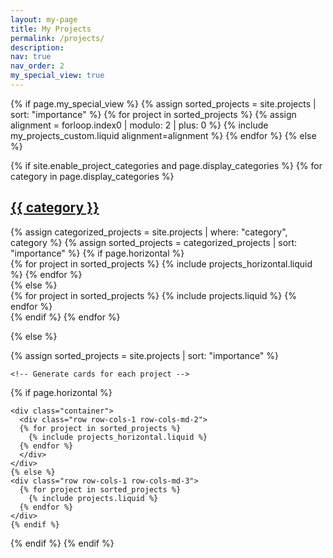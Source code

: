 ```yaml
---
layout: my-page
title: My Projects
permalink: /projects/
description: 
nav: true
nav_order: 2
my_special_view: true
---
```


<!-- This page contains a showcase of some selected projects that I undertook throughout the years. -->
<div class="projects">
  {% if page.my_special_view %}
    {% assign sorted_projects = site.projects | sort: "importance" %}
    {% for project in sorted_projects %}
      {% assign alignment = forloop.index0 | modulo: 2 | plus: 0 %}
      {% include my_projects_custom.liquid alignment=alignment %}
    {% endfor %}
  {% else %}

  <!-- pages/projects.md -->
  {% if site.enable_project_categories and page.display_categories %}
    <!-- Display categorized projects -->
    {% for category in page.display_categories %}
    <a id="{{ category }}" href=".#{{ category }}">
      <h2 class="category">{{ category }}</h2>
    </a>
    {% assign categorized_projects = site.projects | where: "category", category %}
    {% assign sorted_projects = categorized_projects | sort: "importance" %}
    <!-- Generate cards for each project -->
    {% if page.horizontal %}
    <div class="container">
      <div class="row row-cols-1 row-cols-md-2">
      {% for project in sorted_projects %}
        {% include projects_horizontal.liquid %}
      {% endfor %}
      </div>
    </div>
    {% else %}
    <div class="row row-cols-1 row-cols-md-3">
      {% for project in sorted_projects %}
        {% include projects.liquid %}
      {% endfor %}
    </div>
    {% endif %}
    {% endfor %}

  {% else %}

  <!-- Display projects without categories -->

  {% assign sorted_projects = site.projects | sort: "importance" %}

    <!-- Generate cards for each project -->

  {% if page.horizontal %}

    <div class="container">
      <div class="row row-cols-1 row-cols-md-2">
      {% for project in sorted_projects %}
        {% include projects_horizontal.liquid %}
      {% endfor %}
      </div>
    </div>
    {% else %}
    <div class="row row-cols-1 row-cols-md-3">
      {% for project in sorted_projects %}
        {% include projects.liquid %}
      {% endfor %}
    </div>
    {% endif %}
  {% endif %}
{% endif %}
</div>
